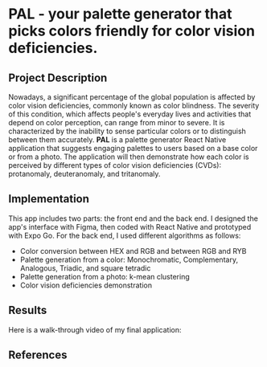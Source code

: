<h1>PAL - your palette generator that picks colors friendly for color vision deficiencies.</h1>

<h2>Project Description</h2>
<p>Nowadays, a significant percentage of the global population is affected by color vision deficiencies, commonly known as color blindness. The severity of this condition, which affects people's everyday lives and activities that depend on color perception, can range from minor to severe. It is characterized by the inability to sense particular colors or to distinguish between them accurately. <b>PAL</b> is a palette generator React Native application that suggests engaging palettes to users based on a base color or from a photo. The application will then demonstrate how each color is perceived by different types of color vision deficiencies (CVDs): protanomaly, deuteranomaly, and tritanomaly. </p>

<h2>Implementation</h2>
<p>This app includes two parts: the front end and the back end. I designed the app's interface with Figma, then coded with React Native and prototyped with Expo Go. For the back end, I used different algorithms as follows: </p>
<ul>
<li>Color conversion between HEX and RGB and between RGB and RYB</li>
<li>Palette generation from a color: Monochromatic, Complementary, Analogous, Triadic, and square tetradic</li>
<li>Palette generation from a photo: k-mean clustering</li>
<li>Color vision deficiencies demonstration</li>
</ul>

<h2>Results</h2>
<p>Here is a walk-through video of my final application: </p>

<h2>References</h2>

